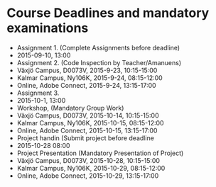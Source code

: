  # Course Deadlines and mandatory examinations
 
 * Assignment 1. (Complete Assignments before deadline)
  * 2015-09-10, 13:00 
 * Assignment 2. (Code Inspection by Teacher/Amanuens)
  * Växjö Campus, D0073V,  2015-9-23, 10:15-15:00
  * Kalmar Campus, Ny106K, 2015-9-24, 08:15-12:00
  * Online, Adobe Connect, 2015-9-24, 13:15-17:00 
 * Assignment 3. 
  * 2015-10-1, 13:00 
 * Workshop, (Mandatory Group Work)
  * Växjö Campus, D0073V,  2015-10-14, 10:15-15:00
  * Kalmar Campus, Ny106K, 2015-10-15, 08:15-12:00
  * Online, Adobe Connect, 2015-10-15, 13:15-17:00
 * Project handin (Submit project before deadline
  * 2015-10-28 08:00
 * Project Presentation (Mandatory Presentation of Project)
  * Växjö Campus, D0073V,  2015-10-28, 10:15-15:00
  * Kalmar Campus, Ny106K, 2015-10-29, 08:15-12:00
  * Online, Adobe Connect, 2015-10-29, 13:15-17:00
 
